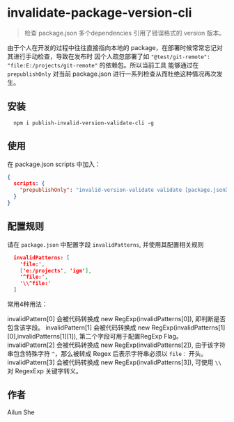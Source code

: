 # invalidate-package-version-cli

> 检查 package.json 多个dependencies 引用了错误格式的 version 版本。

由于个人在开发的过程中往往直接指向本地的 package，在部署时候常常忘记对其进行手动检查，导致在发布时
因个人疏忽部署了如 `"@test/git-remote": "file:E:/projects/git-remote"` 的依赖包。所以当前工具
能够通过在 `prepublishOnly` 对当前 package.json 进行一系列检查从而杜绝这种情况再次发生。

## 安装

```shell
  npm i publish-invalid-version-validate-cli -g
```

## 使用

在 package.json scripts 中加入：

```json
{
  scripts: {
    "prepublishOnly": "invalid-version-validate validate [package.json路径(可选)]"
  }
}
```

## 配置规则

请在 `package.json` 中配置字段 `invalidPatterns`, 并使用其配置相关规则

```package.json
  invalidPatterns: [
    'file:',
    ['e:/projects', 'igm'],
    '^file:',
    '\\^file:'
  ]
```

常用4种用法：<br />

invalidPattern[0] 会被代码转换成 new RegExp(invalidPatterns[0]), 即判断是否包含该字段。
invalidPattern[1] 会被代码转换成 new RegExp(invalidPatterns[1][0],invalidPatterns[1][1]), 第二个字段可用于配置RegExp Flag。
invalidPattern[2] 会被代码转换成 new RegExp(invalidPatterns[2]), 由于该字符串包含特殊字符 `^`，那么被转成 Regex 后表示字符串必须以 `file：` 开头。
invalidPattern[3] 会被代码转换成 new RegExp(invalidPatterns[3]), 可使用 `\\` 对 RegexExp 关键字转义。

## 作者
Ailun She
